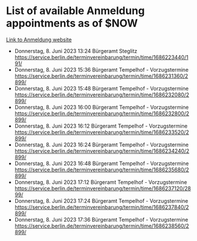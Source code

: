 # List of available Anmeldung appointments as of $NOW
[Link to Anmeldung website](https://service.berlin.de/terminvereinbarung/termin/tag.php?termin=1&anliegen[]=120686&dienstleisterlist=122210,122217,327316,122219,327312,122227,327314,122231,327346,122243,327348,122254,122252,329742,122260,329745,122262,329748,122271,327278,122273,327274,122277,327276,330436,122280,327294,122282,327290,122284,327292,122291,327270,122285,327266,122286,327264,122296,327268,150230,329760,122297,327286,122294,327284,122312,329763,122314,329775,122304,327330,122311,327334,122309,327332,317869,122281,327352,122279,329772,122283,122276,327324,122274,327326,122267,329766,122246,327318,122251,327320,122257,327322,122208,327298,122226,327300&herkunft=http%3A%2F%2Fservice.berlin.de%2Fdienstleistung%2F120686%2F)
- Donnerstag, 8. Juni 2023 13:24 Bürgeramt Steglitz https://service.berlin.de/terminvereinbarung/termin/time/1686223440/191/
- Donnerstag, 8. Juni 2023 15:36 Bürgeramt Tempelhof - Vorzugstermine https://service.berlin.de/terminvereinbarung/termin/time/1686231360/2899/
- Donnerstag, 8. Juni 2023 15:48 Bürgeramt Tempelhof - Vorzugstermine https://service.berlin.de/terminvereinbarung/termin/time/1686232080/2899/
- Donnerstag, 8. Juni 2023 16:00 Bürgeramt Tempelhof - Vorzugstermine https://service.berlin.de/terminvereinbarung/termin/time/1686232800/2899/
- Donnerstag, 8. Juni 2023 16:12 Bürgeramt Tempelhof - Vorzugstermine https://service.berlin.de/terminvereinbarung/termin/time/1686233520/2899/
- Donnerstag, 8. Juni 2023 16:24 Bürgeramt Tempelhof - Vorzugstermine https://service.berlin.de/terminvereinbarung/termin/time/1686234240/2899/
- Donnerstag, 8. Juni 2023 16:48 Bürgeramt Tempelhof - Vorzugstermine https://service.berlin.de/terminvereinbarung/termin/time/1686235680/2899/
- Donnerstag, 8. Juni 2023 17:12 Bürgeramt Tempelhof - Vorzugstermine https://service.berlin.de/terminvereinbarung/termin/time/1686237120/2899/
- Donnerstag, 8. Juni 2023 17:24 Bürgeramt Tempelhof - Vorzugstermine https://service.berlin.de/terminvereinbarung/termin/time/1686237840/2899/
- Donnerstag, 8. Juni 2023 17:36 Bürgeramt Tempelhof - Vorzugstermine https://service.berlin.de/terminvereinbarung/termin/time/1686238560/2899/
